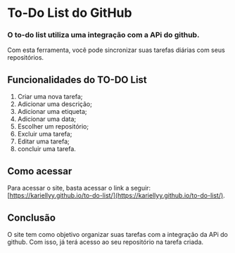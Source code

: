 # To-Do List do GitHub

### O to-do list utiliza uma integração com a APi do github.
Com esta ferramenta, você pode sincronizar suas tarefas diárias com seus repositórios.

## Funcionalidades do TO-DO List
1. Criar uma nova tarefa;
2. Adicionar uma descrição;
3. Adicionar uma etiqueta;
4. Adicionar uma data;
5. Escolher um repositório;
6. Excluir uma tarefa;
7. Editar uma tarefa;
8. concluir uma tarefa.

## Como acessar
Para acessar o site, basta acessar o link a seguir: [https://kariellyy.github.io/to-do-list/](https://kariellyy.github.io/to-do-list/).

## Conclusão
O site tem como objetivo organizar suas tarefas com a integração da APi do github. Com isso, já terá acesso ao seu repositório na tarefa criada.


